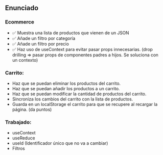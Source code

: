 ## Enunciado

### Ecommerce

- ✅ Muestra una lista de productos que vienen de un JSON
- ✅ Añade un filtro por categoría
- ✅ Añade un filtro por precio
- ✅ Haz uso de useContext para evitar pasar props innecesarias. (drop drilling => pasar props de componentes padres a hijos. Se soluciona con un contexto)

### Carrito:

-   Haz que se puedan eliminar los productos del carrito.
-   Haz que se puedan añadir los productos a un carrito.
-   Haz que se puedan modificar la cantidad de productos del carrito.
-   Sincroniza los cambios del carrito con la lista de productos.
-   Guarda en un localStorage el carrito para que se recupere al recargar la página. (da puntos)

### Trabajado:
   - useContext
   - useReduce
   - useId (Identificador único que no va a cambiar)
   - Filtros